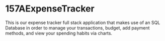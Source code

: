 # 157AExpenseTracker

This is our expense tracker full stack application that makes use of an SQL Database in order to manage your
transactions, budget, add payment methods, and view your spending habits via charts. 


